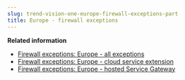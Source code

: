 ```yaml
---
slug: trend-vision-one-europe-firewall-exceptions-part
title: Europe - firewall exceptions
---
```


**Related information**

- [Firewall exceptions: Europe - all exceptions](firewall-europe-all-exceptions.md)
- [Firewall exceptions: Europe - cloud service extension](firewall-europe-cloud-service.md)
- [Firewall exceptions: Europe - hosted Service Gateway](firewall-europe-hosted-service.md)

